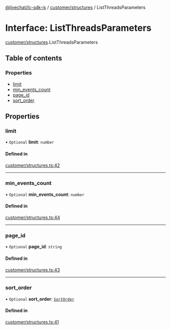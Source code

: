 [@livechat/lc-sdk-js](../README.md) / [customer/structures](../modules/customer_structures.md) / ListThreadsParameters

# Interface: ListThreadsParameters

[customer/structures](../modules/customer_structures.md).ListThreadsParameters

## Table of contents

### Properties

- [limit](customer_structures.ListThreadsParameters.md#limit)
- [min\_events\_count](customer_structures.ListThreadsParameters.md#min_events_count)
- [page\_id](customer_structures.ListThreadsParameters.md#page_id)
- [sort\_order](customer_structures.ListThreadsParameters.md#sort_order)

## Properties

### limit

• `Optional` **limit**: `number`

#### Defined in

[customer/structures.ts:42](https://github.com/livechat/lc-sdk-js/blob/11cc290/src/customer/structures.ts#L42)

___

### min\_events\_count

• `Optional` **min\_events\_count**: `number`

#### Defined in

[customer/structures.ts:44](https://github.com/livechat/lc-sdk-js/blob/11cc290/src/customer/structures.ts#L44)

___

### page\_id

• `Optional` **page\_id**: `string`

#### Defined in

[customer/structures.ts:43](https://github.com/livechat/lc-sdk-js/blob/11cc290/src/customer/structures.ts#L43)

___

### sort\_order

• `Optional` **sort\_order**: [`SortOrder`](../enums/objects.SortOrder.md)

#### Defined in

[customer/structures.ts:41](https://github.com/livechat/lc-sdk-js/blob/11cc290/src/customer/structures.ts#L41)
